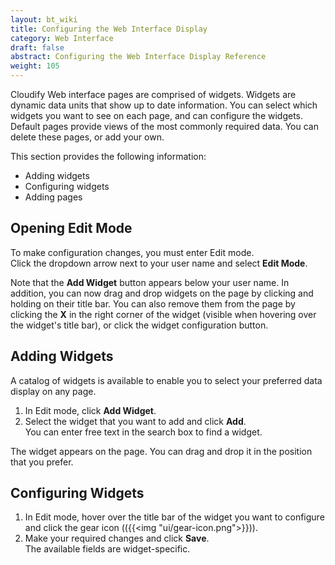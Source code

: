 ```yaml
---
layout: bt_wiki
title: Configuring the Web Interface Display
category: Web Interface
draft: false
abstract: Configuring the Web Interface Display Reference
weight: 105
---
```


Cloudify Web interface pages are comprised of widgets. Widgets are dynamic data units that show up to date information. You can select which widgets you want to see on each page, and can configure the widgets. Default pages provide views of the most commonly required data. You can delete these pages, or add your own.

This section provides the following information:

* Adding widgets
* Configuring widgets
* Adding pages

## Opening Edit Mode

To make configuration changes, you must enter Edit mode. <br>
Click the dropdown arrow next to your user name and select **Edit Mode**.<br>

Note that the **Add Widget** button appears below your user name. In addition, you can now drag and drop widgets on the page by clicking and holding on their title bar. You can also remove them from the page by clicking the **X** in the right corner of the widget (visible when hovering over the widget's title bar), or click the widget configuration button.

## Adding Widgets

A catalog of widgets is available to enable you to select your preferred data display on any page.

1. In Edit mode, click **Add Widget**.
2. Select the widget that you want to add and click **Add**.   
   You can enter free text in the search box to find a widget.

 The widget appears on the page. You can drag and drop it in the position that you prefer.

 ## Configuring Widgets

 1. In Edit mode, hover over the title bar of the widget you want to configure and click the gear icon (({{<img "ui/gear-icon.png">}})).
 2. Make your required changes and click **Save**.   
    The available fields are widget-specific.

